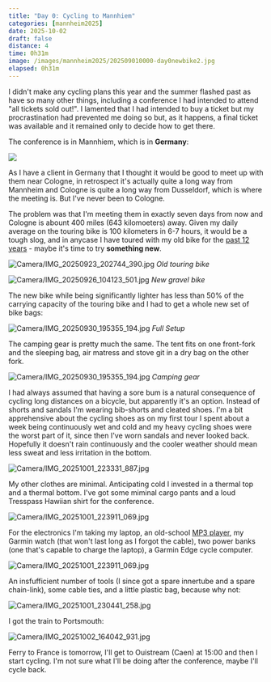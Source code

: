 ```yaml
--- 
title: "Day 0: Cycling to Mannhiem"
categories: [mannheim2025]
date: 2025-10-02
draft: false
distance: 4
time: 0h31m
image: /images/mannheim2025/202509010000-day0newbike2.jpg
elapsed: 0h31m
---
```

I didn't make any cycling plans this year and the summer flashed past as have
so many other things, including a conference I had intended to attend "all
tickets sold out!". I lamented that I had intended to buy a ticket but my
procrastination had prevented me doing so but, as it happens, a final ticket
was available and it remained only to decide how to get there.

The conference is in Mannhiem, which is in **Germany**:

![](/images/mannheim2025/mannheimmap.png)

As I have a client in Germany that I thought it would be good to meet up with
them near Cologne, in retrospect it's actually quite a long way from Mannheim
and Cologne is quite a long way from Dusseldorf, which is where the meeting
is. But I've never been to Cologne.

The problem was that I'm meeting them in exactly seven days from now and
Cologne is abount 400 miles (643 kilomoeters) away. Given my daily average on
the touring bike is 100 kilometers in 6-7 hours, it would be a tough slog, and in anycase I
have toured with my old bike for the [past 12 years](/touring/) - maybe it's
time to try **something new**.

![Camera/IMG_20250923_202744_390.jpg](/images/mannheim2025/202509010000-day0oldbike.jpg)
*Old touring bike*

![Camera/IMG_20250926_104123_501.jpg](/images/mannheim2025/202509010000-day0newbike.jpg)
*New gravel bike*

The new bike while being significantly lighter has less than 50% of the
carrying capacity of the touring bike and I had to get a whole new set of bike
bags:

![Camera/IMG_20250930_195355_194.jpg](/images/mannheim2025/202509010000-day0fullbike.jpg)
*Full Setup*

The camping gear is pretty much the same. The tent fits on one front-fork and
the sleeping bag, air matress and stove git in a dry bag on the other fork.

![Camera/IMG_20250930_195355_194.jpg](/images/mannheim2025/202509010000-day0camping.jpg)
*Camping gear*

I had always assumed that having a sore bum is a natural consequence of
cycling long distances on a bicycle, but apparently it's an option. Instead of
shorts and sandals I'm wearing bib-shorts and cleated shoes. I'm a bit
apprehensive about the cycling shoes as on my first tour I spent about a week
being continuously wet and cold and my heavy cycling shoes were the worst part
of it, since then I've worn sandals and never looked back. Hopefully it
doesn't rain continuously and the cooler weather should mean less sweat and
less irritation in the bottom.

![Camera/IMG_20251001_223331_887.jpg](/images/mannheim2025/202509010000-day0cycling.jpg)

My other clothes are minimal. Anticipating cold I invested in a thermal top
and a thermal bottom. I've got some miminal cargo pants and a loud Tresspass
Hawiian shirt for the conference.

![Camera/IMG_20251001_223911_069.jpg](/images/mannheim2025/202509010000-day0leisure.jpg)

For the electronics I'm taking my laptop, an old-school [MP3
player](https://www.rockbox.org/), my Garmin watch (that won't last long as I
forgot the cable), two power banks (one that's capable to charge the laptop),
a Garmin Edge cycle computer.

![Camera/IMG_20251001_223911_069.jpg](/images/mannheim2025/202509010000-day0electronics.jpg)

An insfufficient number of tools (I since got a spare innertube and a
spare chain-link), some cable ties, and a little plastic bag, because why not:

![Camera/IMG_20251001_230441_258.jpg](/images/mannheim2025/202509010000-day0mechanics.jpg)

I got the train to Portsmouth:

![Camera/IMG_20251002_164042_931.jpg](/images/mannheim2025/202509010000-day0newbike2.jpg)

Ferry to France is tomorrow, I'll get to Ouistream (Caen) at 15:00 and then I
start cycling. I'm not sure what I'll be doing after the conference, maybe
I'll cycle back.
